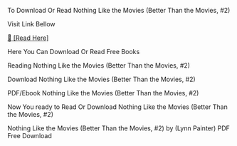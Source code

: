 <p dir="auto">To Download Or Read Nothing Like the Movies (Better Than the Movies, #2)</p>
<p dir="auto">Visit Link Bellow</p>
<p dir="auto"><a href="https://unusa.id/207293948-nothing-like-the-movies">📖 [Read Here]</a></p>
<p dir="auto">Here You Can Download Or Read Free Books</p>
<p dir="auto">Reading Nothing Like the Movies (Better Than the Movies, #2)</p>
<p dir="auto">Download Nothing Like the Movies (Better Than the Movies, #2)</p>
<p dir="auto">PDF/Ebook Nothing Like the Movies (Better Than the Movies, #2)</p>
<p dir="auto">Now You ready to Read Or Download Nothing Like the Movies (Better Than the Movies, #2)</p>
<p dir="auto">Nothing Like the Movies (Better Than the Movies, #2) by (Lynn Painter) PDF Free Download</p>
